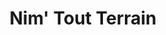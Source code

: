 ---
title: "Nim' Tout Terrain"
url: /marguerittes/nim-tout-terrain/
shop: réparation de voitures
---